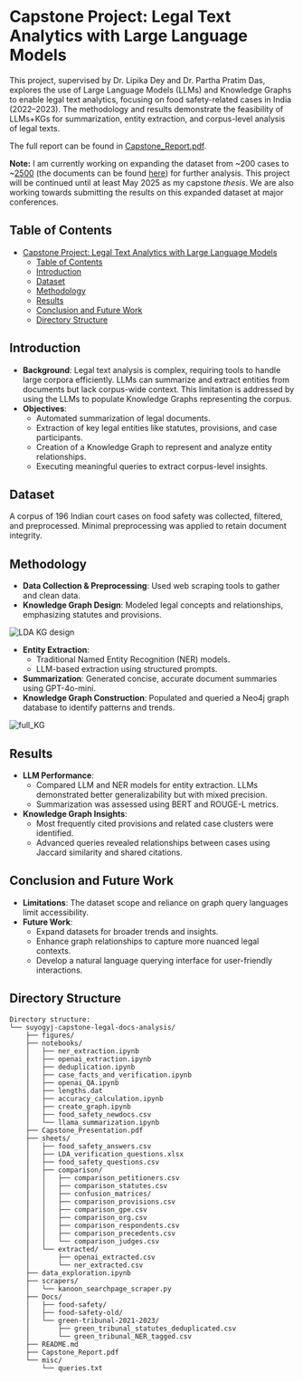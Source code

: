 # Capstone Project: Legal Text Analytics with Large Language Models

This project, supervised by Dr. Lipika Dey and Dr. Partha Pratim Das, explores the use of Large Language Models (LLMs) and Knowledge Graphs to enable legal text analytics, focusing on food safety-related cases in India (2022–2023). The methodology and results demonstrate the feasibility of LLMs+KGs for summarization, entity extraction, and corpus-level analysis of legal texts.

The full report can be found in [Capstone_Report.pdf](https://github.com/suyogyj/capstone-legal-docs-analysis/blob/main/Capstone_Report.pdf).

**Note:** I am currently working on expanding the dataset from ~200 cases to ~<u>2500</u> (the documents can be found [here](https://drive.google.com/drive/folders/1OvoYxTg6QT9cXBDkYe6SmyxzlanrB6cy?usp=sharing)) for further analysis. This project will be continued until at least May 2025 as my capstone *thesis*. We are also working towards submitting the results on this expanded dataset at major conferences.


## Table of Contents

- [Capstone Project: Legal Text Analytics with Large Language Models](#capstone-project-legal-text-analytics-with-large-language-models)
  - [Table of Contents](#table-of-contents)
  - [Introduction](#introduction)
  - [Dataset](#dataset)
  - [Methodology](#methodology)
  - [Results](#results)
  - [Conclusion and Future Work](#conclusion-and-future-work)
  - [Directory Structure](#directory-structure)
  
## Introduction

- **Background**: Legal text analysis is complex, requiring tools to handle large corpora efficiently. LLMs can summarize and extract entities from documents but lack corpus-wide context. This limitation is addressed by using the LLMs to populate Knowledge Graphs representing the corpus.
- **Objectives**:
  - Automated summarization of legal documents.
  - Extraction of key legal entities like statutes, provisions, and case participants.
  - Creation of a Knowledge Graph to represent and analyze entity relationships.
  - Executing meaningful queries to extract corpus-level insights.

## Dataset

A corpus of 196 Indian court cases on food safety was collected, filtered, and preprocessed. Minimal preprocessing was applied to retain document integrity.

## Methodology

- **Data Collection & Preprocessing**: Used web scraping tools to gather and clean data.
- **Knowledge Graph Design**: Modeled legal concepts and relationships, emphasizing statutes and provisions.

![LDA KG design](https://github.com/user-attachments/assets/6c7ca12e-b447-40ef-9f19-dbbc83cc4eb6)
  
- **Entity Extraction**:
  - Traditional Named Entity Recognition (NER) models.
  - LLM-based extraction using structured prompts.
- **Summarization**: Generated concise, accurate document summaries using GPT-4o-mini.
- **Knowledge Graph Construction**: Populated and queried a Neo4j graph database to identify patterns and trends.

![full_KG](https://github.com/user-attachments/assets/844e0b91-6b10-4012-bf54-440b21c1f47c)


## Results

- **LLM Performance**:
  - Compared LLM and NER models for entity extraction. LLMs demonstrated better generalizability but with mixed precision.
  - Summarization was assessed using BERT and ROUGE-L metrics.
- **Knowledge Graph Insights**:
  - Most frequently cited provisions and related case clusters were identified.
  - Advanced queries revealed relationships between cases using Jaccard similarity and shared citations.

## Conclusion and Future Work

- **Limitations**: The dataset scope and reliance on graph query languages limit accessibility.
- **Future Work**:
  - Expand datasets for broader trends and insights.
  - Enhance graph relationships to capture more nuanced legal contexts.
  - Develop a natural language querying interface for user-friendly interactions.

## Directory Structure

```
Directory structure:
└── suyogyj-capstone-legal-docs-analysis/
    ├── figures/
    ├── notebooks/
    │   ├── ner_extraction.ipynb
    │   ├── openai_extraction.ipynb
    │   ├── deduplication.ipynb
    │   ├── case_facts_and_verification.ipynb
    │   ├── openai_QA.ipynb
    │   ├── lengths.dat
    │   ├── accuracy_calculation.ipynb
    │   ├── create_graph.ipynb
    │   ├── food_safety_newdocs.csv
    │   └── llama_summarization.ipynb
    ├── Capstone_Presentation.pdf
    ├── sheets/
    │   ├── food_safety_answers.csv
    │   ├── LDA_verification_questions.xlsx
    │   ├── food_safety_questions.csv
    │   ├── comparison/
    │   │   ├── comparison_petitioners.csv
    │   │   ├── comparison_statutes.csv
    │   │   ├── confusion_matrices/
    │   │   ├── comparison_provisions.csv
    │   │   ├── comparison_gpe.csv
    │   │   ├── comparison_org.csv
    │   │   ├── comparison_respondents.csv
    │   │   ├── comparison_precedents.csv
    │   │   └── comparison_judges.csv
    │   └── extracted/
    │       ├── openai_extracted.csv
    │       └── ner_extracted.csv
    ├── data_exploration.ipynb
    ├── scrapers/
    │   └── kanoon_searchpage_scraper.py
    ├── Docs/
    │   ├── food-safety/
    │   ├── food-safety-old/
    │   └── green-tribunal-2021-2023/
    │       ├── green_tribunal_statutes_deduplicated.csv
    │       └── green_tribunal_NER_tagged.csv
    ├── README.md
    ├── Capstone_Report.pdf
    └── misc/
        └── queries.txt
```
